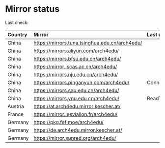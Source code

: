 <script src="./time.js"></script>
# Mirror status
Last check: <script type="text/javascript">localize(1679692570.8913734);</script>

|Country|Mirror|Last update|
|:------|:-----|:----------|
|China|https://mirrors.tuna.tsinghua.edu.cn/arch4edu/|<script type="text/javascript">localize(1679644604);</script>|
|China|https://mirrors.aliyun.com/arch4edu/|<script type="text/javascript">localize(1679553190);</script>|
|China|https://mirrors.bfsu.edu.cn/arch4edu/|<script type="text/javascript">localize(1679644604);</script>|
|China|https://mirror.iscas.ac.cn/arch4edu/|<script type="text/javascript">localize(1679682649);</script>|
|China|https://mirrors.nju.edu.cn/arch4edu/|<script type="text/javascript">localize(1679644604);</script>|
|China|https://mirrors.pinganyun.com/arch4edu/|ConnectionError|
|China|https://mirrors.sau.edu.cn/arch4edu/|<script type="text/javascript">localize(1673850842);</script>|
|China|https://mirrors.ynu.edu.cn/arch4edu/|ReadTimeout|
|Austria|https://at.arch4edu.mirror.kescher.at/|<script type="text/javascript">localize(1679644604);</script>|
|France|https://mirror.lesviallon.fr/arch4edu/|<script type="text/javascript">localize(1679644604);</script>|
|Germany|https://pkg.fef.moe/arch4edu/|<script type="text/javascript">localize(1679644604);</script>|
|Germany|https://de.arch4edu.mirror.kescher.at/|<script type="text/javascript">localize(1679644604);</script>|
|Germany|https://mirror.sunred.org/arch4edu/|<script type="text/javascript">localize(1679644604);</script>|

<script src="./tablefilter/tablefilter.js"></script>
<script src="./table.js"></script>